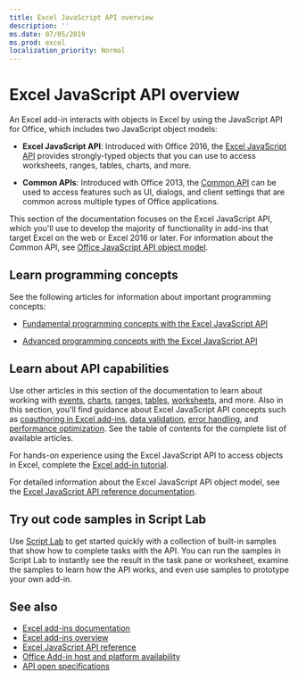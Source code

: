 ```yaml
---
title: Excel JavaScript API overview
description: ''
ms.date: 07/05/2019
ms.prod: excel
localization_priority: Normal
---
```


# Excel JavaScript API overview

An Excel add-in interacts with objects in Excel by using the JavaScript API for Office, which includes two JavaScript object models:

* **Excel JavaScript API**: Introduced with Office 2016, the [Excel JavaScript API](/javascript/api/excel) provides strongly-typed objects that you can use to access worksheets, ranges, tables, charts, and more. 

* **Common APIs**: Introduced with Office 2013, the [Common API](/javascript/api/office) can be used to access features such as UI, dialogs, and client settings that are common across multiple types of Office applications.

This section of the documentation focuses on the Excel JavaScript API, which you'll use to develop the majority of functionality in add-ins that target Excel on the web or Excel 2016 or later. For information about the Common API, see [Office JavaScript API object model](../../develop/office-javascript-api-object-model.md). 

## Learn programming concepts

See the following articles for information about important programming concepts:
 
- [Fundamental programming concepts with the Excel JavaScript API](../../excel/excel-add-ins-core-concepts.md)

- [Advanced programming concepts with the Excel JavaScript API](../../excel/excel-add-ins-advanced-concepts.md)

## Learn about API capabilities

Use other articles in this section of the documentation to learn about working with [events](../../excel/excel-add-ins-events.md), [charts](../../excel/excel-add-ins-charts.md), [ranges](../../excel/excel-add-ins-ranges.md), [tables](../../excel/excel-add-ins-tables.md), [worksheets](../../excel/excel-add-ins-worksheets.md), and more. Also in this section, you'll find guidance about Excel JavaScript API concepts such as [coauthoring in Excel add-ins](../../excel/co-authoring-in-excel-add-ins.md), [data validation](../../excel/excel-add-ins-data-validation.md), [error handling](../../excel/excel-add-ins-error-handling.md), and [performance optimization](../../excel/performance.md). See the table of contents for the complete list of available articles.

For hands-on experience using the Excel JavaScript API to access objects in Excel, complete the [Excel add-in tutorial](../../tutorials/excel-tutorial.md). 

For detailed information about the Excel JavaScript API object model, see the [Excel JavaScript API reference documentation](/javascript/api/excel).

## Try out code samples in Script Lab

Use [Script Lab](../../overview/explore-with-script-lab.md) to get started quickly with a collection of built-in samples that show how to complete tasks with the API. You can run the samples in Script Lab to instantly see the result in the task pane or worksheet, examine the samples to learn how the API works, and even use samples to prototype your own add-in.

## See also

- [Excel add-ins documentation](../../excel/index.md)
- [Excel add-ins overview](../../excel/excel-add-ins-overview.md)
- [Excel JavaScript API reference](/javascript/api/excel)
- [Office Add-in host and platform availability](../../overview/office-add-in-availability.md)
- [API open specifications](../openspec/openspec.md)
